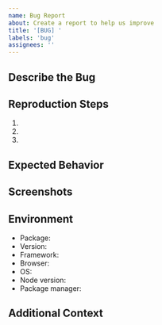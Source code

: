 ```yaml
---
name: Bug Report
about: Create a report to help us improve
title: '[BUG] '
labels: 'bug'
assignees: ''
---
```


## Describe the Bug

<!-- A clear and concise description of what the bug is -->

## Reproduction Steps

<!-- Steps to reproduce the behavior -->

1.
2.
3.

## Expected Behavior

<!-- A clear and concise description of what you expected to happen -->

## Screenshots

<!-- If applicable, add screenshots to help explain your problem -->

## Environment

<!-- Please provide the following information -->

- Package: <!-- e.g., @airqo-icons-min/react -->
- Version: <!-- e.g., 1.1.0 -->
- Framework: <!-- e.g., React 18.2.0 -->
- Browser: <!-- e.g., Chrome 120 -->
- OS: <!-- e.g., Windows 11 -->
- Node version: <!-- e.g., 18.12.0 -->
- Package manager: <!-- e.g., pnpm 8.10.0 -->

## Additional Context

<!-- Add any other context about the problem here -->
